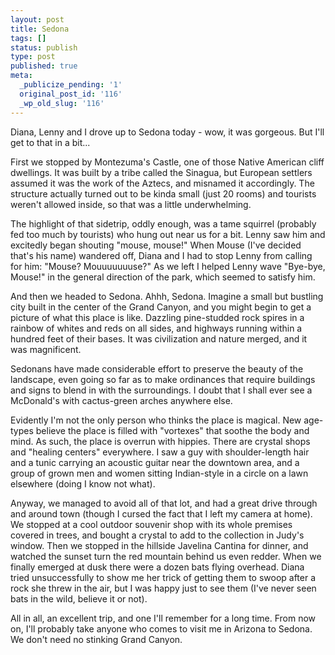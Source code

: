 ```yaml
---
layout: post
title: Sedona
tags: []
status: publish
type: post
published: true
meta:
  _publicize_pending: '1'
  original_post_id: '116'
  _wp_old_slug: '116'
---
```

Diana, Lenny and I drove up to Sedona today - wow, it was gorgeous.  But I'll get to that in a bit...

First we stopped by Montezuma's Castle, one of those Native American cliff dwellings.  It was built by a tribe called the Sinagua, but European settlers assumed it was the work of the Aztecs, and misnamed it accordingly.  The structure actually turned out to be kinda small (just 20 rooms) and tourists weren't allowed inside, so that was a little underwhelming.

The highlight of that sidetrip, oddly enough, was a tame squirrel (probably fed too much by tourists) who hung out near us for a bit.  Lenny saw him and excitedly began shouting "mouse, mouse!"  When Mouse (I've decided that's his name) wandered off, Diana and I had to stop Lenny from calling for him: "Mouse? Mouuuuuuuse?"  As we left I helped Lenny wave "Bye-bye, Mouse!" in the general direction of the park, which seemed to satisfy him.

And then we headed to Sedona.  Ahhh, Sedona.  Imagine a small but bustling city built in the center of the Grand Canyon, and you might begin to get a picture of what this place is like.  Dazzling pine-studded rock spires in a rainbow of whites and reds on all sides, and highways running within a hundred feet of their bases.  It was civilization and nature merged, and it was magnificent.

Sedonans have made considerable effort to preserve the beauty of the landscape, even going so far as to make ordinances that require buildings and signs to blend in with the surroundings.  I doubt that I shall ever see a McDonald's with cactus-green arches anywhere else.

Evidently I'm not the only person who thinks the place is magical.  New age-types believe the place is filled with "vortexes" that soothe the body and mind.  As such, the place is overrun with hippies.  There are crystal shops and "healing centers" everywhere.  I saw a guy with shoulder-length hair and a tunic carrying an acoustic guitar near the downtown area, and a group of grown men and women sitting Indian-style in a circle on a lawn elsewhere (doing I know not what).

Anyway, we managed to avoid all of that lot, and had a great drive through and around town (though I cursed the fact that I left my camera at home).  We stopped at a cool outdoor souvenir shop with its whole premises covered in trees, and bought a crystal to add to the collection in Judy's window.  Then we stopped in the hillside Javelina Cantina for dinner, and watched the sunset turn the red mountain behind us even redder.  When we finally emerged at dusk there were a dozen bats flying overhead.  Diana tried unsuccessfully to show me her trick of getting them to swoop after a rock she threw in the air, but I was happy just to see them (I've never seen bats in the wild, believe it or not).

All in all, an excellent trip, and one I'll remember for a long time.  From now on, I'll probably take anyone who comes to visit me in Arizona to Sedona.  We don't need no stinking Grand Canyon.
